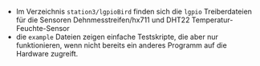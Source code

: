<!--keywords[lgpio,Treiber,Testdatei_Sensor]-->

- Im Verzeichnis `station3/lgpioBird` finden sich die `lgpio` Treiberdateien für die Sensoren Dehnmesstreifen/hx711 und DHT22 Temperatur-Feuchte-Sensor
- die `example` Dateien zeigen einfache Testskripte, die aber nur funktionieren, wenn nicht bereits ein anderes Programm auf die Hardware zugreift.